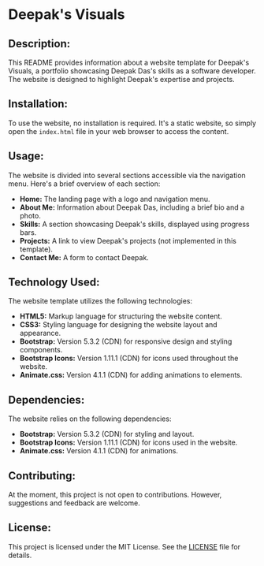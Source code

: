 # Deepak's Visuals

## Description:
This README provides information about a website template for Deepak's Visuals, a portfolio showcasing Deepak Das's skills as a software developer. The website is designed to highlight Deepak's expertise and projects.

## Installation:
To use the website, no installation is required. It's a static website, so simply open the `index.html` file in your web browser to access the content.

## Usage:
The website is divided into several sections accessible via the navigation menu. Here's a brief overview of each section:
- **Home:** The landing page with a logo and navigation menu.
- **About Me:** Information about Deepak Das, including a brief bio and a photo.
- **Skills:** A section showcasing Deepak's skills, displayed using progress bars.
- **Projects:** A link to view Deepak's projects (not implemented in this template).
- **Contact Me:** A form to contact Deepak.

## Technology Used:
The website template utilizes the following technologies:
- **HTML5:** Markup language for structuring the website content.
- **CSS3:** Styling language for designing the website layout and appearance.
- **Bootstrap:** Version 5.3.2 (CDN) for responsive design and styling components.
- **Bootstrap Icons:** Version 1.11.1 (CDN) for icons used throughout the website.
- **Animate.css:** Version 4.1.1 (CDN) for adding animations to elements.

## Dependencies:
The website relies on the following dependencies:
- **Bootstrap:** Version 5.3.2 (CDN) for styling and layout.
- **Bootstrap Icons:** Version 1.11.1 (CDN) for icons used in the website.
- **Animate.css:** Version 4.1.1 (CDN) for animations.

## Contributing:
At the moment, this project is not open to contributions. However, suggestions and feedback are welcome.

## License:
This project is licensed under the MIT License. See the [LICENSE](LICENSE) file for details.
